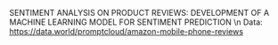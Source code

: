SENTIMENT ANALYSIS ON PRODUCT REVIEWS: DEVELOPMENT OF A MACHINE LEARNING MODEL FOR SENTIMENT PREDICTION
\n Data: https://data.world/promptcloud/amazon-mobile-phone-reviews

